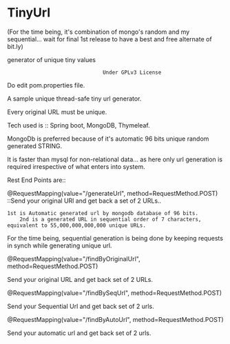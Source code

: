 # TinyUrl
 (For the time being, it's combination of mongo's random and my sequential... wait for final 1st release to have a best  and free alternate of bit.ly)
 
 generator of unique tiny values
 
          						   Under GPLv3 License

Do edit pom.properties file.

A sample unique thread-safe tiny url generator.

Every original URL must be unique.

Tech used is :: Spring boot, MongoDB, Thymeleaf.

MongoDb is preferred because of it's automatic 96 bits unique random generated STRING.

It is faster than mysql for non-relational data... as here only url generation is required irrespective of what enters into system.

Rest End Points are:: 

@RequestMapping(value="/generateUrl", method=RequestMethod.POST)
::Send your original URl and get back a set of 2 URLs.. 

	1st is Automatic generated url by mongodb database of 96 bits.
        2nd is a generated URL in sequential order of 7 characters, equivalent to 55,000,000,000,000 unique URLs.
	
For the time being, sequential generation is being done by keeping requests in synch while generating unique url.

@RequestMapping(value="/findByOriginalUrl", method=RequestMethod.POST)

Send your original URL and get back set of 2 URLs. 

@RequestMapping(value="/findBySeqUrl", method=RequestMethod.POST)

Send your Sequential Url and get back set of 2 urls.


@RequestMapping(value="/findByAutoUrl", method=RequestMethod.POST)

Send your automatic url and get back set of 2 urls.

